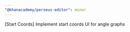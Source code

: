```yaml
---
"@khanacademy/perseus-editor": minor
---
```


[Start Coords] Implement start coords UI for angle graphs
